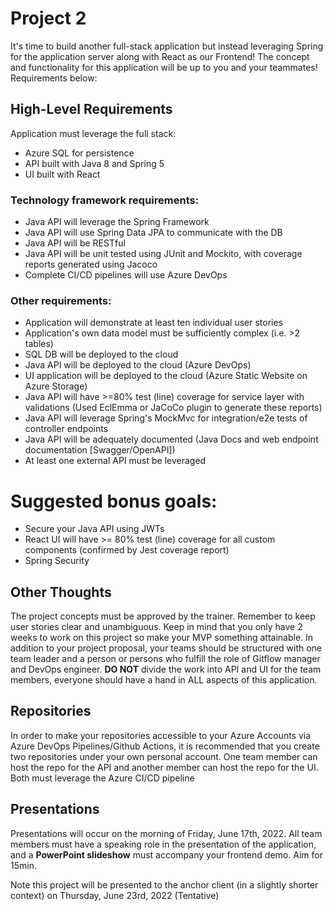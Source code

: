 # Project 2

It's time to build another full-stack application but instead leveraging Spring for the application server along with React as our Frontend! The concept and functionality for this application will be up to you and your teammates! Requirements below:

## High-Level Requirements

Application must leverage the full stack:

-   Azure SQL for persistence
-   API built with Java 8 and Spring 5
-   UI built with React

### Technology framework requirements:

-   Java API will leverage the Spring Framework
-   Java API will use Spring Data JPA to communicate with the DB
-   Java API will be RESTful
-   Java API will be unit tested using JUnit and Mockito, with coverage reports generated using Jacoco
-   Complete CI/CD pipelines will use Azure DevOps

### Other requirements:

-   Application will demonstrate at least ten individual user stories
-   Application's own data model must be sufficiently complex (i.e. >2 tables)
-   SQL DB will be deployed to the cloud
-   Java API will be deployed to the cloud (Azure DevOps)
-   UI application will be deployed to the cloud (Azure Static Website on Azure Storage)
-   Java API will have >=80% test (line) coverage for service layer with validations (Used EclEmma or JaCoCo plugin to generate these reports)
-   Java API will leverage Spring's MockMvc for integration/e2e tests of controller endpoints
-   Java API will be adequately documented (Java Docs and web endpoint documentation [Swagger/OpenAPI])
-   At least one external API must be leveraged

# Suggested bonus goals:

-   Secure your Java API using JWTs
-   React UI will have >= 80% test (line) coverage for all custom components (confirmed by Jest coverage report)
-   Spring Security

## Other Thoughts

The project concepts must be approved by the trainer. Remember to keep user stories clear and unambiguous. Keep in mind that you only have 2 weeks to work on this project so make your MVP something attainable. In addition to your project proposal, your teams should be structured with one team leader and a person or persons who fulfill the role of Gitflow manager and DevOps engineer. **DO NOT** divide the work into API and UI for the team members, everyone should have a hand in ALL aspects of this application.

## Repositories

In order to make your repositories accessible to your Azure Accounts via Azure DevOps Pipelines/Github Actions, it is recommended that you create two repositories under your own personal account. One team member can host the repo for the API and another member can host the repo for the UI. Both must leverage the Azure CI/CD pipeline

## Presentations

Presentations will occur on the morning of Friday, June 17th, 2022. All team members must have a speaking role in the presentation of the application, and a **PowerPoint slideshow** must accompany your frontend demo. Aim for 15min.

Note this project will be presented to the anchor client (in a slightly shorter context) on Thursday, June 23rd, 2022 (Tentative)
